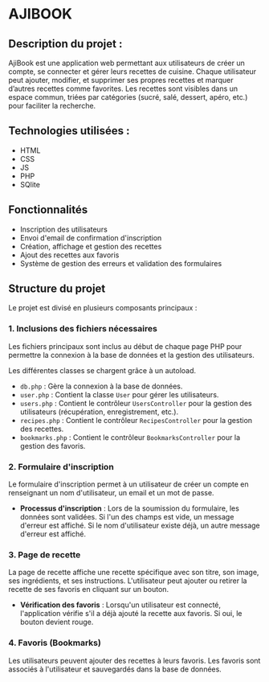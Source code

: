 # AJIBOOK

## Description du projet :

AjiBook est une application web permettant aux utilisateurs de créer un compte, se connecter et gérer leurs recettes de cuisine. Chaque utilisateur peut ajouter, modifier, et supprimer ses propres recettes et marquer d’autres recettes comme favorites. Les recettes sont visibles dans un espace commun, triées par catégories (sucré, salé, dessert, apéro, etc.) pour faciliter la recherche.

## Technologies utilisées :

- HTML
- CSS
- JS
- PHP
- SQlite

## Fonctionnalités

- Inscription des utilisateurs
- Envoi d'email de confirmation d'inscription
- Création, affichage et gestion des recettes
- Ajout des recettes aux favoris
- Système de gestion des erreurs et validation des formulaires

## Structure du projet

Le projet est divisé en plusieurs composants principaux :

### 1. **Inclusions des fichiers nécessaires**

Les fichiers principaux sont inclus au début de chaque page PHP pour permettre la connexion à la base de données et la gestion des utilisateurs.

Les différentes classes se chargent grâce à un autoload.

- `db.php` : Gère la connexion à la base de données.
- `user.php` : Contient la classe `User` pour gérer les utilisateurs.
- `users.php` : Contient le contrôleur `UsersController` pour la gestion des utilisateurs (récupération, enregistrement, etc.).
- `recipes.php` : Contient le contrôleur `RecipesController` pour la gestion des recettes.
- `bookmarks.php` : Contient le contrôleur `BookmarksController` pour la gestion des favoris.

### 2. **Formulaire d'inscription**

Le formulaire d'inscription permet à un utilisateur de créer un compte en renseignant un nom d'utilisateur, un email et un mot de passe.

- **Processus d'inscription** : Lors de la soumission du formulaire, les données sont validées. Si l'un des champs est vide, un message d'erreur est affiché. Si le nom d'utilisateur existe déjà, un autre message d'erreur est affiché.

### 3. **Page de recette**

La page de recette affiche une recette spécifique avec son titre, son image, ses ingrédients, et ses instructions. L'utilisateur peut ajouter ou retirer la recette de ses favoris en cliquant sur un bouton.

- **Vérification des favoris** : Lorsqu'un utilisateur est connecté, l'application vérifie s'il a déjà ajouté la recette aux favoris. Si oui, le bouton devient rouge.

### 4. **Favoris (Bookmarks)**

Les utilisateurs peuvent ajouter des recettes à leurs favoris. Les favoris sont associés à l'utilisateur et sauvegardés dans la base de données.
